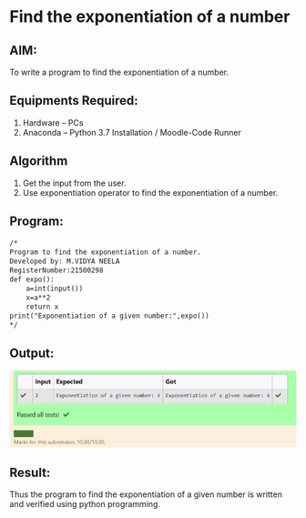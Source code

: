 # Find the exponentiation of a number

## AIM:
To write a program to find the exponentiation of a number.

## Equipments Required:
1. Hardware – PCs
2. Anaconda – Python 3.7 Installation / Moodle-Code Runner

## Algorithm
1. Get the input from the user.
2. Use exponentiation operator to find the exponentiation of a number.

## Program:
```
/*
Program to find the exponentiation of a number.
Developed by: M.VIDYA NEELA
RegisterNumber:21500298
def expo():
    a=int(input())
    x=a**2
    return x
print("Exponentiation of a given number:",expo()) 
*/
```

## Output:
![exponentiation of a number](exponentation.jpg)


## Result:
Thus the program to find the exponentiation of a given number is written and verified using python programming.
